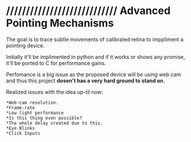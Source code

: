 # //////////////////////////// Advanced Pointing Mechanisms

The goal is to trace subtle movements of calibrated retina to imppliment a pointing device.


Initially it'll be implimented in python and if it works or shows any promise, it'll be ported to C for performance gains. 

Perfomance is a big issue as the proposed device will be using web cam and thus this project **dosen't has a very hard ground to stand on.**

Realized issues with the idea up-til now:
	
	*Web-cam resolution.
	*Frame-rate
	*Low light performance
	*Is this thing even possible?
	*The whole delay created due to this.
	*Eye Blinks
	*Click Inputs
